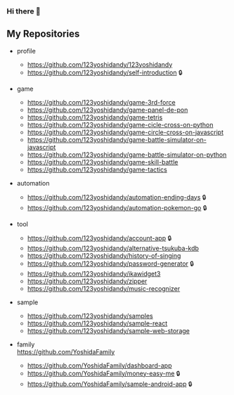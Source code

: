 ### Hi there 👋

## My Repositories

- profile
  - https://github.com/123yoshidandy/123yoshidandy
  - https://github.com/123yoshidandy/self-introduction :lock:

- game
  - https://github.com/123yoshidandy/game-3rd-force
  - https://github.com/123yoshidandy/game-panel-de-pon
  - https://github.com/123yoshidandy/game-tetris
  - https://github.com/123yoshidandy/game-cicle-cross-on-python
  - https://github.com/123yoshidandy/game-circle-cross-on-javascript
  - https://github.com/123yoshidandy/game-battle-simulator-on-javascript
  - https://github.com/123yoshidandy/game-battle-simulator-on-python
  - https://github.com/123yoshidandy/game-skill-battle
  - https://github.com/123yoshidandy/game-tactics

- automation
  - https://github.com/123yoshidandy/automation-ending-days :lock:
  - https://github.com/123yoshidandy/automation-pokemon-go :lock:

- tool
  - https://github.com/123yoshidandy/account-app :lock:
  - https://github.com/123yoshidandy/alternative-tsukuba-kdb
  - https://github.com/123yoshidandy/history-of-singing
  - https://github.com/123yoshidandy/password-generator :lock:
  - https://github.com/123yoshidandy/ikawidget3
  - https://github.com/123yoshidandy/zipper
  - https://github.com/123yoshidandy/music-recognizer

- sample
  - https://github.com/123yoshidandy/samples
  - https://github.com/123yoshidandy/sample-react
  - https://github.com/123yoshidandy/sample-web-storage

- family  
  https://github.com/YoshidaFamily
  - https://github.com/YoshidaFamily/dashboard-app
  - https://github.com/YoshidaFamily/money-easy-me :lock:
  - https://github.com/YoshidaFamily/sample-android-app :lock:

<!--
**123yoshidandy/123yoshidandy** is a ✨ _special_ ✨ repository because its `README.md` (this file) appears on your GitHub profile.

Here are some ideas to get you started:

- 🔭 I’m currently working on ...
- 🌱 I’m currently learning ...
- 👯 I’m looking to collaborate on ...
- 🤔 I’m looking for help with ...
- 💬 Ask me about ...
- 📫 How to reach me: ...
- 😄 Pronouns: ...
- ⚡ Fun fact: ...
-->
